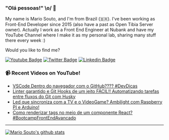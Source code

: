 ### "Olá pessoas!" \o/ 👋

My name is Mario Souto, and I'm from Brazil (🇧🇷). I've been working as Front-End Developer since 2015 (also have a past as Open Tibia Server owner). Actually I work as a Front End Engineer at Nubank and have my YouTube Channel where I make it as my personal lab, sharing many stuff there every week :)

Would you like to find me?

[![Youtube Badge](https://img.shields.io/badge/-Youtube-FF0000?style=flat-square&labelColor=FF0000&logo=youtube&logoColor=white&link=https://youtube.com/c/DevSoutinho)](https://youtube.com/c/DevSoutinho)
[![Twitter Badge](https://img.shields.io/badge/-Twitter-1ca0f1?style=flat-square&labelColor=1ca0f1&logo=twitter&logoColor=white&link=https://twitter.com/omariosouto)](https://twitter.com/omariosouto)
[![Linkedin Badge](https://img.shields.io/badge/-LinkedIn-blue?style=flat-square&logo=Linkedin&logoColor=white&link=https://www.linkedin.com/in/omariosouto)](https://www.linkedin.com/in/omariosouto)

### 📹 Recent Videos on YouTube!

<!-- YOUTUBE:START -->
- [VSCode Dentro do navegador com o GitHub???? #DevDicas](https://www.youtube.com/watch?v=m6YkJkMgznk)
- [Linter garantido e Git Hooks de um jeito FÁCIL!! Automatizando tarefas entre fluxos do Git com Husky](https://www.youtube.com/watch?v=F3B8W3yPPSo)
- [Led que sincroniza com a TV e o VideoGame? Ambilight com Raspberry PI e Arduino!](https://www.youtube.com/watch?v=I-DcBIUsCZw)
- [Como renderizar tags no meio de um componente React? #BootcampFrontEndAvancado](https://www.youtube.com/watch?v=dA6EW4FmjbI)
<!-- YOUTUBE:END -->

____


[![Mario Souto's github stats](https://github-readme-stats.vercel.app/api?username=omariosouto&theme=dark&show_icons=true&count_private=true)](https://github.com/omariosouto)
